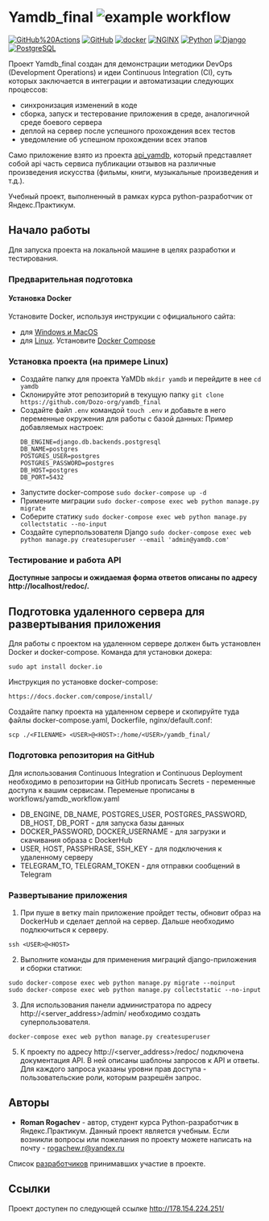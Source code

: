 # Yamdb_final ![example workflow](https://github.com/Dozo-org/yamdb_final/actions/workflows/yamdb_workflow.yml/badge.svg)

[![GitHub%20Actions](https://img.shields.io/badge/-GitHub%20Actions-464646??style=flat-square&logo=GitHub%20actions)](https://github.com/features/actions)
[![GitHub](https://img.shields.io/badge/-GitHub-464646??style=flat-square&logo=GitHub)](https://github.com/)
[![docker](https://img.shields.io/badge/-Docker-464646??style=flat-square&logo=docker)](https://www.docker.com/)
[![NGINX](https://img.shields.io/badge/-NGINX-464646??style=flat-square&logo=NGINX)](https://nginx.org/ru/)
[![Python](https://img.shields.io/badge/-Python-464646??style=flat-square&logo=Python)](https://www.python.org/)
[![Django](https://img.shields.io/badge/-Django-464646??style=flat-square&logo=Django)](https://www.djangoproject.com/)
[![PostgreSQL](https://img.shields.io/badge/-PostgreSQL-464646??style=flat-square&logo=PostgreSQL)](https://www.postgresql.org/)

Проект Yamdb_final создан для демонстрации методики DevOps (Development Operations) и идеи Continuous Integration (CI),
суть которых заключается в интеграции и автоматизации следующих процессов:
* синхронизация изменений в коде
* сборка, запуск и тестерование приложения в среде, аналогичной среде боевого сервера
* деплой на сервер после успешного прохождения всех тестов
* уведомление об успешном прохождении всех этапов

Само приложение взято из проекта [api_yamdb](https://github.com/Dozo-org/api_yamdb), который представляет собой api часть сервиса публикации отзывов на различные произведения искусства (фильмы, книги, музыкальные произведения и т.д.).

Учебный проект, выполненный в рамках курса python-разработчик от Яндекс.Практикум.

## Начало работы

Для запуска проекта на локальной машине в целях разработки и тестирования.

### Предварительная подготовка

#### Установка Docker
  Установите Docker, используя инструкции с официального сайта:
  - для [Windows и MacOS](https://www.docker.com/products/docker-desktop) 
  - для [Linux](https://docs.docker.com/engine/install/ubuntu/). Установите [Docker Compose](https://docs.docker.com/compose/install/)

### Установка проекта (на примере Linux)

  - Создайте папку для проекта YaMDb `mkdir yamdb` и перейдите в нее `cd yamdb`
  - Склонируйте этот репозиторий в текущую папку `git clone https://github.com/Dozo-org/yamdb_final`
  - Создайте файл `.env` командой `touch .env` и добавьте в него переменные окружения для работы с базой данных:
  Пример добавляемых настроек:
    ```
    DB_ENGINE=django.db.backends.postgresql
    DB_NAME=postgres
    POSTGRES_USER=postgres
    POSTGRES_PASSWORD=postgres
    DB_HOST=postgres
    DB_PORT=5432
    ```
  - Запустите docker-compose `sudo docker-compose up -d` 
  - Примените миграции `sudo docker-compose exec web python manage.py migrate`
  - Соберите статику `sudo docker-compose exec web python manage.py collectstatic --no-input`
  - Создайте суперпользователя Django `sudo docker-compose exec web python manage.py createsuperuser --email 'admin@yamdb.com'`

### Тестирование и работа API

  **Доступные запросы и ожидаемая форма ответов описаны по адресу http://localhost/redoc/.**

## Подготовка удаленного сервера для развертывания приложения

Для работы с проектом на удаленном сервере должен быть установлен Docker и docker-compose.
Команда для установки докера:
```
sudo apt install docker.io
```
Инструкция по установке docker-compose:
```
https://docs.docker.com/compose/install/
```
Создайте папку проекта на удаленном сервере и скопируйте туда файлы docker-compose.yaml, Dockerfile, nginx/default.conf:
```
scp ./<FILENAME> <USER>@<HOST>:/home/<USER>/yamdb_final/
```

### Подготовка репозитория на GitHub

Для использования Continuous Integration и Continuous Deployment необходимо в репозитории на GitHub прописать Secrets - переменные доступа к вашим сервисам.
Переменые прописаны в workflows/yamdb_workflow.yaml

* DB_ENGINE, DB_NAME, POSTGRES_USER, POSTGRES_PASSWORD, DB_HOST, DB_PORT - для запуска базы данных
* DOCKER_PASSWORD, DOCKER_USERNAME - для загрузки и скачивания образа с DockerHub 
* USER, HOST, PASSPHRASE, SSH_KEY - для подключения к удаленному серверу 
* TELEGRAM_TO, TELEGRAM_TOKEN - для отправки сообщений в Telegram

### Развертывание приложения

1. При пуше в ветку main приложение пройдет тесты, обновит образ на DockerHub и сделает деплой на сервер. Дальше необходимо подлкючиться к серверу.
```
ssh <USER>@<HOST>
```
2. Выполните команды для применения миграций django-приложения и сборки статики:
```
sudo docker-compose exec web python manage.py migrate --noinput
sudo docker-compose exec web python manage.py collectstatic --no-input 
```
3. Для использования панели администратора по адресу http://<server_address>/admin/ необходимо создать суперпользователя.
```
docker-compose exec web python manage.py createsuperuser
```
5. К проекту по адресу http://<server_address>/redoc/ подключена документация API. В ней описаны шаблоны запросов к API и ответы. Для каждого запроса указаны уровни прав доступа - пользовательские роли, которым разрешён запрос.

## Авторы

* **Roman Rogachev** - автор, студент курса Python-разработчик в Яндекс.Практикум. Данный проект является учебным.
Если возникли вопросы или пожелания по проекту можете написать на почту - rogachew.r@yandex.ru

Список [разработчиков](https://github.com/Dozo-org/api_yamdb/graphs/contributors) принимавших участие в проекте.

## Ссылки

Проект доступен по следующей ссылке <http://178.154.224.251/>
